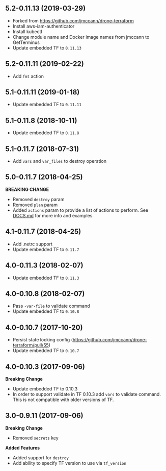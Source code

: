 ## 5.2-0.11.13 (2019-03-29)
* Forked from https://github.com/jmccann/drone-terraform
* Install aws-iam-authenticator
* Install kubectl
* Change module name and Docker image names from jmccann to GetTerminus
* Update embedded TF to `0.11.13`

## 5.2-0.11.11 (2019-02-22)
* Add `fmt` action

## 5.1-0.11.11 (2019-01-18)
* Update embedded TF to `0.11.11`

## 5.1-0.11.8 (2018-10-11)
* Update embedded TF to `0.11.8`

## 5.1-0.11.7 (2018-07-31)
* Add `vars` and `var_files` to destroy operation

## 5.0-0.11.7 (2018-04-25)
**BREAKING CHANGE**
* Removed `destroy` param
* Removed `plan` param
* Added `actions` param to provide a list of actions to perform.
See [DOCS.md](DOCS.md) for more info and examples.

## 4.1-0.11.7 (2018-04-25)
* Add .netrc support
* Update embedded TF to `0.11.7`

## 4.0-0.11.3 (2018-02-07)
* Update embedded TF to `0.11.3`

## 4.0-0.10.8 (2018-02-07)
* Pass `-var-file` to validate command
* Update embedded TF to `0.10.8`

## 4.0-0.10.7 (2017-10-20)
* Persist state locking config (https://github.com/jmccann/drone-terraform/pull/55)
* Update embedded TF to `0.10.7`

## 4.0-0.10.3 (2017-09-06)
**Breaking Change**
* Update embedded TF to 0.10.3
* In order to support validate in TF 0.10.3 add `vars` to validate command.
This is not compatible with older versions of TF.

## 3.0-0.9.11 (2017-09-06)
**Breaking Change**
* Removed `secrets` key

**Added Features**
* Added support for `destroy`
* Add ability to specify TF version to use via `tf_version`
